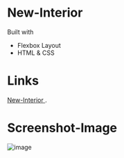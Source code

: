 # New-Interior

Built with
* Flexbox Layout
* HTML & CSS

# Links
<a href="https://new-interior-kohl.vercel.app/">New-Interior
</a>.

# Screenshot-Image

![image](https://github.com/Hkndevit/New-Interior/assets/153287802/51fc6f12-e8b4-4341-adda-5024c139ef61)






